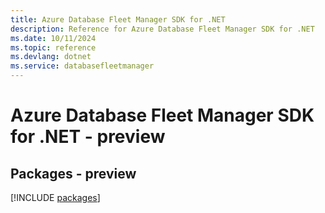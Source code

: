 ```yaml
---
title: Azure Database Fleet Manager SDK for .NET
description: Reference for Azure Database Fleet Manager SDK for .NET
ms.date: 10/11/2024
ms.topic: reference
ms.devlang: dotnet
ms.service: databasefleetmanager
---
```

# Azure Database Fleet Manager SDK for .NET - preview
## Packages - preview
[!INCLUDE [packages](database-fleet-manager-index.md)]